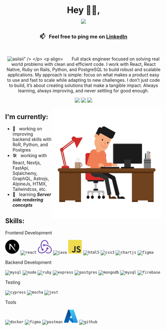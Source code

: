                                                                                            
<h1 align="center">Hey 👋🏽, <br/><img src="https://readme-typing-svg.herokuapp.com?font=sans-serif&color=58A5FF&size=21&center=true&lines=I'm+Asiisii+(Fullstack+Engineer);Welcome+to+my+GitHub+Profile"><br/>
</h1>

<div align="center">
  
### 📫  &nbsp; Feel free to ping me on [LinkedIn](https://www.linkedin.com/in/asiisii/) 
  
</div>

<br/>


<p align="center">
  <img src="https://komarev.com/ghpvc/?username=asiisii&label=Views&color=blue&style=plastic" alt="asiisii” /> 
</p> 

<p align="center">
  &nbsp; &nbsp; &nbsp; Full stack engineer focused on solving real world problems with clean and efficient code. I work with React, React Native, Ruby on Rails, Python, and PostgreSQL to build robust and scalable applications. My approach is simple: focus on what makes a product easy to use and fast to scale while adapting to new challenges. I don’t just code to build, it’s about creating solutions that make a tangible impact. Always learning, always improving, and never settling for good enough.
</p>

<p align="center">
<!--   <img src="https://github-readme-stats.vercel.app/api/top-langs?username=asiisii&show_icons=true&locale=en&layout=compact&theme=tokyonight" />  
  <img src="https://github-readme-streak-stats.herokuapp.com/?user=asiisii&theme=tokyonight" width="420px" /> -->
  <img src="https://github-readme-stats.vercel.app/api/top-langs?username=asiisii&show_icons=true&locale=en&layout=compact&theme=tokyonight" />  
  <img src="https://github-readme-streak-stats.herokuapp.com/?user=asiisii&show_icons=true&theme=tokyonight" width="420px" />
  <img src="https://github-readme-stats.vercel.app/api?username=asiisii&show_icons=true&theme=tokyonight" width="420px" />
  

</p>
<!-- ![asiisii's Streak](https://github-readme-streak-stats.herokuapp.com/?user=asiisii&theme=tokyonight&hide_border=true) -->
<!--   ![Asiisii's GitHub stats](https://github-readme-stats.vercel.app/api?username=asiisii&show_icons=true&theme=tokyonight) -->

<!--
<details align="center">	
  <summary><b>Open to 👀  more Stats</b></summary>
  <br />
  <a height="200em" href="https://github.com/asiisii">
  <img  src="https://github-readme-stats.vercel.app/api/?username=asiisii&show_icons=true&theme=tokyonight" width="420px"/>
  <img src="https://github-readme-streak-stats.herokuapp.com/?user=asiisii&theme=tokyonight" width="420px" />
  
  </a>
</details>
-->

  


<img align="right" height="355" width="355" alt="" src="./assests/coder.gif" />

**<h2 align="left">I'm currently: </h2>**
<!--
- 🔭  &nbsp; working on [Pokédex](https://github.com/asiisii/Pokedex) project

  with progressive knowledge and experience in  Video Conferencing and Engineering. Seeking opportunities to cross-collaborate in a front-end development environment to provide user-friendly solutions while executing on business objectives and increasing overall efficiency. 
or <a href="mailto:ashishmalla45@gmail.com">Email</a>
                                           ### 💬  &nbsp; Ask me about anything tech related, I'm happy to help
  **<h2 align="center">My GitHub: </h2>**  
-->
- 🔭  &nbsp; working on improving backend skills with RoR, Python, and Postgres
- 🛠 &nbsp; working with React, Nextjs, FastApi, Sqlalchemy, GraphQL, Astrojs, AlpineJs, HTMX, Tailwindcss, etc.
- 🌱  &nbsp; learning ***Server side rendering concepts***
<!--
- 🌱  &nbsp; learning ***MERN & PERN stack***
 -->

**<h2 align="left">Skills:</h2>**

<p align="left">Frontend Development</p>
  <code><img src="https://raw.githubusercontent.com/devicons/devicon/master/icons/nextjs/nextjs-original.svg" alt="nextjs" width="45" height="45"/></code>
  <code><img src="https://www.vectorlogo.zone/logos/reactjs/reactjs-icon.svg" alt="react" width="45" height="45"/></code>
  <code><img src="https://raw.githubusercontent.com/devicons/devicon/master/icons/redux/redux-original.svg" alt="redux" width="45" height="45"/></code>
  <code><img src="https://www.vectorlogo.zone/logos/java/java-icon.svg" alt="java" width="45" height="45"/></code>
  <code><img src="https://raw.githubusercontent.com/devicons/devicon/master/icons/javascript/javascript-original.svg" alt="javascript" width="45" height="45"/></code>
  <code><img src="https://www.vectorlogo.zone/logos/w3_html5/w3_html5-icon.svg" alt="html5" width="45" height="45"/></code>
  <code><img src="https://www.vectorlogo.zone/logos/w3_css/w3_css-icon.svg" alt="css3" width="45" height="45"/></code>
  <code><img src="https://www.chartjs.org/media/logo-title.svg" alt="chartjs" width="45" height="45"/></code>
  <code><img src="https://www.vectorlogo.zone/logos/tailwindcss/tailwindcss-icon.svg" alt="figma" width="45" height="45"/></code>                                                                                                    
  
<p align="left">Backend Development</p>
  <code><img src="https://www.vectorlogo.zone/logos/python/python-icon.svg" alt="mysql" width="45" height="45"/></code>
  <code><img src="https://www.vectorlogo.zone/logos/nodejs/nodejs-icon.svg" alt="node" width="45" height="45"/></code>
  <code><img src="https://www.vectorlogo.zone/logos/ruby-lang/ruby-lang-icon.svg" alt="ruby" width="45" height="45"/></code>
  <code><img src="https://www.vectorlogo.zone/logos/expressjs/expressjs-icon.svg" alt="express" width="45" height="45"/></code>
  <code><img src="https://www.vectorlogo.zone/logos/postgresql/postgresql-icon.svg" alt="postgres" width="45" height="45"/></code>
  <code><img src="https://www.vectorlogo.zone/logos/mongodb/mongodb-icon.svg" alt="mongodb" width="45" height="45"/></code>
  <code><img src="https://www.vectorlogo.zone/logos/mysql/mysql-official.svg" alt="mysql" width="45" height="45"/></code>
  <code><img src="https://www.vectorlogo.zone/logos/firebase/firebase-icon.svg" alt="firebase" width="45" height="45"/></code>
  
 

<p align="left">Testing</p>
<code><img src="https://raw.githubusercontent.com/simple-icons/simple-icons/6e46ec1fc23b60c8fd0d2f2ff46db82e16dbd75f/icons/cypress.svg" alt="cypress" width="45" height="45"/></code>
<code><img src="https://www.vectorlogo.zone/logos/mochajs/mochajs-icon.svg" alt="mocha" width="45" height="45"/></code>
<code><img src="https://www.vectorlogo.zone/logos/jestjsio/jestjsio-icon.svg" alt="jest" width="45" height="45"/></code>
  


<p align="left">Tools</p>
<code><img src="https://www.vectorlogo.zone/logos/docker/docker-official.svg" alt="docker" width="45" height="45"/></code>
<code><img src="https://www.vectorlogo.zone/logos/figma/figma-icon.svg" alt="figma" width="45" height="45"/></code>
<code><img src="https://www.vectorlogo.zone/logos/getpostman/getpostman-icon.svg" alt="postman" width="45" height="45"/></code>
<code><img src="https://raw.githubusercontent.com/devicons/devicon/master/icons/azure/azure-original.svg" alt="azure" width="45" height="45"/></code>
<code><img src="https://www.vectorlogo.zone/logos/github/github-icon.svg" alt="github" width="45" height="45"/></code>

<!--
<code><img src="https://www.vectorlogo.zone/logos/heroku/heroku-icon.svg" alt="heroku" width="45" height="45"/></code>
-->


  
  




<!--
**asiisii/asiisii** is a ✨ _special_ ✨ repository because its `README.md` (this file) appears on your GitHub profile.

Here are some ideas to get you started:
Don't compare yourself with others and just be the better version of yourself
- 🔭 I’m currently working on ...
- 🌱 I’m currently learning ...
- 👯 I’m looking to collaborate on ...
- 🤔 I’m looking for help with ...
- 💬 Ask me about ...
- 📫 How to reach me: ...
- 😄 Pronouns: ...
- ⚡ Fun fact: ...
-->
